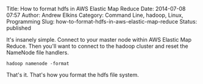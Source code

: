 Title: How to format hdfs in AWS Elastic Map Reduce
Date: 2014-07-08 07:57
Author: Andrew Elkins
Category: Command Line, hadoop, Linux, Programming
Slug: how-to-format-hdfs-in-aws-elastic-map-reduce
Status: published

It's insanely simple. Connect to your master node within AWS Elastic Map
Reduce. Then you'll want to connect to the hadoop cluster and reset the
NameNode file handlers.

~~~~  
hadoop namenode -format  
~~~~

That's it. That's how you format the hdfs file system.
